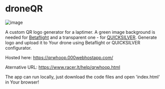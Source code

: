 # droneQR


![image](https://github.com/lmnn/droneQR/assets/5864652/8e412650-d150-4356-999a-666e1128f11d)





A custom QR logo generator for a laptimer. A green image background is needed for [Betaflight](https://betaflight.com/) and a transparent one - for [QUICKSILVER](https://github.com/BossHobby/QUICKSILVER). Generate logo and upload it to Your drone using Betaflight or QUICKSILVER configurator.

Hosted here:
https://qrwhoop.000webhostapp.com/

Aternative URL:
https://www.racer.lt/help/qrwhoop.html

The app can run locally, just download the code files and open 'index.html' in Your browser!
